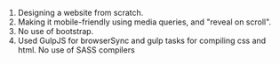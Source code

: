 1. Designing a website from scratch. 
2. Making it mobile-friendly using media queries, and "reveal on scroll".
3. No use of bootstrap.
4. Used GulpJS for browserSync and gulp tasks for compiling css and html. No use of SASS compilers
